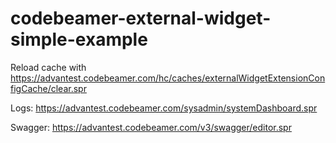 # codebeamer-external-widget-simple-example



Reload cache with https://advantest.codebeamer.com/hc/caches/externalWidgetExtensionConfigCache/clear.spr

Logs: https://advantest.codebeamer.com/sysadmin/systemDashboard.spr

Swagger: https://advantest.codebeamer.com/v3/swagger/editor.spr



